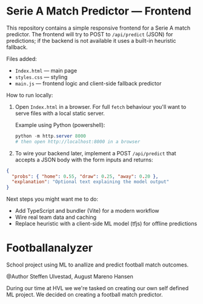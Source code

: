 # Serie A Match Predictor — Frontend

This repository contains a simple responsive frontend for a Serie A match predictor. The frontend will try to POST to `/api/predict` (JSON) for predictions; if the backend is not available it uses a built-in heuristic fallback.

Files added:

- `Index.html` — main page
- `styles.css` — styling
- `main.js` — frontend logic and client-side fallback predictor

How to run locally:

1. Open `Index.html` in a browser. For full `fetch` behaviour you'll want to serve files with a local static server.

   Example using Python (powershell):

   ```powershell
   python -m http.server 8000
   # then open http://localhost:8000 in a browser
   ```

2. To wire your backend later, implement a POST `/api/predict` that accepts a JSON body with the form inputs and returns:

```json
{
  "probs": { "home": 0.55, "draw": 0.25, "away": 0.20 },
  "explanation": "Optional text explaining the model output"
}
```

Next steps you might want me to do:
- Add TypeScript and bundler (Vite) for a modern workflow
- Wire real team data and caching
- Replace heuristic with a client-side ML model (tfjs) for offline predictions
# Footballanalyzer
School project using ML to anallize and predict football match outcomes.

@Author Steffen Ulvestad, August Mareno Hansen

During our time at HVL we we're tasked on creating our own self defined ML project. We decided on creating a football match predictor.

